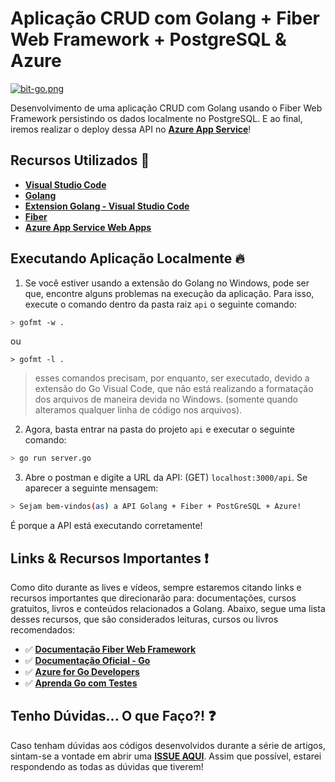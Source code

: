 # Aplicação CRUD com Golang + Fiber Web Framework + PostgreSQL & Azure

[![bit-go.png](https://i.postimg.cc/s204FQ2b/bit-go.png)](https://postimg.cc/GBGyGpGj)

Desenvolvimento de uma aplicação CRUD com Golang usando o Fiber Web Framework persistindo os dados localmente no PostgreSQL. E ao final, iremos realizar o deploy dessa API no **[Azure App Service](https://azure.microsoft.com/services/app-service/web/?WT.mc_id=crudgolangfiber-github-gllemos)**!

## Recursos Utilizados 🚀

* **[Visual Studio Code](https://code.visualstudio.com/?WT.mc_id=crudgolangfiber-github-gllemos)**
* **[Golang](https://golang.org/doc/install)**
* **[Extension Golang - Visual Studio Code](https://marketplace.visualstudio.com/items?itemName=ms-vscode.Go&WT.mc_id=crudgolangfiber-github-gllemos)**
* **[Fiber](https://gofiber.io/)**
* **[Azure App Service Web Apps](https://docs.microsoft.com/azure/app-service/?WT.mc_id=crudgolangfiber-github-gllemos)**

## Executando Aplicação Localmente 🔥

1. Se você estiver usando a extensão do Golang no Windows, pode ser que, encontre alguns problemas na execução da aplicação. Para isso, execute o comando dentro da pasta raiz `api` o seguinte comando:

```bash
> gofmt -w .
```

ou

```
> gofmt -l .
```

> esses comandos precisam, por enquanto, ser executado, devido a extensão do Go Visual Code, que não está realizando a formatação dos arquivos de maneira devida no Windows. (somente quando alteramos qualquer linha de código nos arquivos).

2. Agora, basta entrar na pasta do projeto `api` e executar o seguinte comando:

```bash
> go run server.go
```

3. Abre o postman e digite a URL da API: (GET) `localhost:3000/api`. Se aparecer a seguinte mensagem:

```bash
> Sejam bem-vindos(as) a API Golang + Fiber + PostGreSQL + Azure!
```

É porque a API está executando corretamente! 

## Links & Recursos Importantes ❗️

Como dito durante as lives e vídeos, sempre estaremos citando links e recursos importantes que direcionarão para: documentações, cursos gratuitos, livros e conteúdos relacionados a Golang. Abaixo, segue uma lista desses recursos, que são considerados leituras, cursos ou livros recomendados:

- ✅ **[Documentação Fiber Web Framework](https://docs.gofiber.io/)**
- ✅ **[Documentação Oficial - Go](http://www.golangbr.org/doc/)**
- ✅ **[Azure for Go Developers](https://docs.microsoft.com/azure/developer/go/?WT.mc_id=golangstudies-github-gllemos)**
- ✅ **[Aprenda Go com Testes](https://larien.gitbook.io/aprenda-go-com-testes/)**

## Tenho Dúvidas... O que Faço?! ❓

Caso tenham dúvidas aos códigos desenvolvidos durante a série de artigos, sintam-se a vontade em abrir uma **[ISSUE AQUI](https://github.com/glaucia86/crud-go-fiber/issues)**. Assim que possível, estarei respondendo as todas as dúvidas que tiverem!


